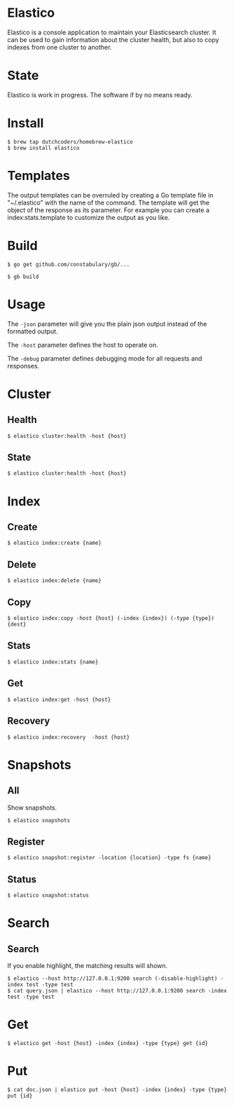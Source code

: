 # Elastico

Elastico is a console application to maintain your Elasticsearch cluster. It can be used to gain information about the cluster health, but also to copy indexes from one cluster to another.

# State

Elastico is work in progress. The software if by no means ready.

# Install
```
$ brew tap dutchcoders/homebrew-elastico
$ brew install elastico
```

# Templates

The output templates can be overruled by creating a Go template file in "~/.elastico" with the name of the command. The template will get the object of the response as its parameter. For example you can create a index:stats.template to customize the output as you like.

# Build
```
$ go get github.com/constabulary/gb/...

$ gb build
```

# Usage

The `-json` parameter will give you the plain json output instead of the formatted output.

The `-host` parameter defines the host to operate on.

The `-debug` parameter defines debugging mode for all requests and responses.

# Cluster
## Health
``` 
$ elastico cluster:health -host {host} 
```

## State
``` 
$ elastico cluster:health -host {host} 
```

# Index
## Create
```
$ elastico index:create {name}
```

## Delete
```
$ elastico index:delete {name}
```

## Copy
```
$ elastico index:copy -host {host} (-index {index}) (-type {type}) {dest}
```

## Stats
```
$ elastico index:stats {name}
```

## Get
```
$ elastico index:get -host {host} 
```

## Recovery
```
$ elastico index:recovery  -host {host} 
```

# Snapshots

## All
Show snapshots.

```
$ elastico snapshots
```

## Register
```
$ elastico snapshot:register -location {location} -type fs {name}
```

## Status
```
$ elastico snapshot:status
```

# Search
## Search
If you enable highlight, the matching results will shown.
```
$ elastico --host http://127.0.0.1:9200 search (-disable-highlight) -index test -type test 
$ cat query.json | elastico --host http://127.0.0.1:9200 search -index test -type test 
```

# Get
```
$ elastico get -host {host} -index {index} -type {type} get {id}
```

# Put
```
$ cat doc.json | elastico put -host {host} -index {index} -type {type} put {id}
```

